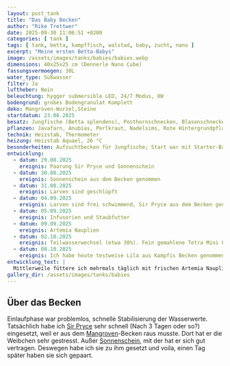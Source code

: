 ```yaml
---
layout: post_tank
title: "Das Baby Becken"
author: "Rike Trettwer"
date: 2025-09-30 11:06:51 +0200
categories: [ tank ]
tags: [ tank, betta, kampffisch, walstad, baby, zucht, nano ]
excerpt: "Meine ersten Betta-Babys"
image: /assets/images/tanks/babies/babies.webp
dimensions: 40x25x25 cm (Dennerle Nano Cube)
fassungsvermoegen: 30L
water_type: Süßwasser
filter: Ja
luftheber: Nein
beleuchtung: hygger submersible LED, 24/7 Modus, 8W
bodengrund: grobes Bodengranulat Komplett
deko: Mangroven-Wurzel,Steine
startdatum: 23.08.2025
besatz: Jungfische (Betta splendens), Posthornschnecken, Blasenschnecken, Neocaridina Garnelen, 1 Stahlhelm Rennschnecke
pflanzen: Javafarn, Anubias, Perlkraut, Nadelsims, Rote Hintergrundpflanze, Froschbiss, Salvinia, phylantus fluitans
technik: Heizstab, Thermometer
heizung: Heizstab Aquael, 26 °C
besonderheiten: Aufzuchtbecken für Jungfische; Start war mit Starter-Bakterien
entwicklung:
  - datum: 29.08.2025
    ereignis: Paarung Sir Pryce und Sonnenschein
  - datum: 30.08.2025
    ereignis: Sonnenschein aus dem Becken genommen
  - datum: 31.08.2025
    ereignis: Larven sind geschlüpft
  - datum: 04.09.2025
    ereignis: Larven sind frei schwimmend, Sir Pryce aus dem Becken genommen. Mit Infusorien-Fütterung begonnen
  - datum: 05.09.2025
    ereignis: Infusorien und Staubfutter
  - datum: 09.09.2025
    ereignis: Artemia Nauplien
  - datum: 02.10.2025
    ereignis: Teilwasserwechsel (etwa 30%). Fein gemahlene Tetra Mini Flocken zum gewöhnen an Trockenfutter 
  - datum: 08.10.2025
    ereignis: Ich habe heute testweise Lila aus Kampfis Becken genommen und zu den Jungfischen gesetzt. Ich werde beobachten, ob sie sich vertragen.
entwicklung_text: |
  Mittlerweile füttere ich mehrmals täglich mit frischen Artemia Nauplien, Mikrowürmern oder Essigälchen. Hin und wieder Staubfutter. Ansonsten fange ich an zu testen, ob sie feines Granulat oder zermahlene Flocken annehmen.
gallery_dir: /assets/images/tanks/babies
---
```






## Über das Becken

Einlaufphase war problemlos, schnelle Stabilisierung der Wasserwerte. Tatsächlich habe ich [Sir Pryce](/fish/2025/09/28/fish_sir_pryce) sehr schnell (Nach
3 Tagen oder so?) eingesetzt, weil er aus dem [Mangroven](/tank/2025/09/30/tank_mangrove)-Becken raus musste. Dort hat er die Weibchen sehr gestresst.
Außer [Sonnenschein](/fish/2025/09/25/fish_sonnenschein), mit der hat er sich gut vertragen. Deswegen habe ich sie zu ihm gesetzt und voila, einen Tag später
haben sie sich gepaart.
